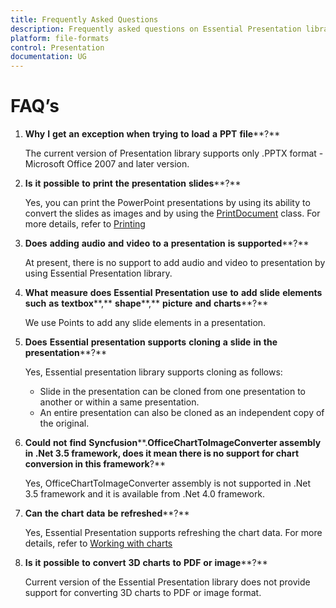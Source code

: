 ```yaml
---
title: Frequently Asked Questions
description: Frequently asked questions on Essential Presentation library
platform: file-formats
control: Presentation
documentation: UG
---
```

# FAQ’s

1. **Why** **I** **get** **an** **exception** **when** **trying** **to** **load** **a** **PPT** **file****?**

   The current version of Presentation library supports only .PPTX format - Microsoft Office 2007 and later version.

2. **Is** **it** **possible** **to** **print** **the** **presentation** **slides****?**

   Yes, you can print the PowerPoint presentations by using its ability to convert the slides as images and by using the [PrintDocument](https://msdn.microsoft.com/en-us/library/system.drawing.printing.printdocument(v=vs.110).aspx# "") class. For more details, refer to [Printing](http://www.google.com/# "")

3. **Does** **adding** **audio** **and** **video** **to** **a** **presentation** **is** **supported****?**

   At present, there is no support to add audio and video to presentation by using Essential Presentation library.

4. **What** **measure** **does** **Essential** **Presentation** **use** **to** **add** **slide** **elements** **such** **as** **textbox****,** **shape****,** **picture** **and** **charts****?**

   We use Points to add any slide elements in a presentation.

5. **Does** **Essential** **presentation** **supports** **cloning** **a** **slide** **in** **the** **presentation****?**

   Yes, Essential presentation library supports cloning as follows:

   * Slide in the presentation can be cloned from one presentation to another or within a same presentation.
   * An entire presentation can also be cloned as an independent copy of the original.
   
6. **Could** **not** **find** **Syncfusion****.****OfficeChartToImageConverter** **assembly** **in** **.****Net** **3****.****5** **framework****,** **does** **it** **mean** **there** **is** **no** **support** **for** **chart** **conversion** **in** **this** **framework****?**

   Yes, OfficeChartToImageConverter assembly is not supported in .Net 3.5 framework and it is available from .Net 4.0 framework.

7. **Can** **the** **chart** **data** **be** **refreshed****?**

   Yes, Essential Presentation supports refreshing the chart data. For more details, refer to [Working with charts](http://www.google.com)

8. **Is** **it** **possible** **to** **convert** **3D** **charts** **to** **PDF** **or** **image****?**

   Current version of the Essential Presentation library does not provide support for converting 3D charts to PDF or image format.

